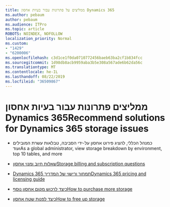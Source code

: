 ```yaml
---
title: ממליצים על פתרונות עבור בעיות אחסון Dynamics 365
ms.author: pebaum
author: pebaum
ms.audience: ITPro
ms.topic: article
ROBOTS: NOINDEX, NOFOLLOW
localization_priority: Normal
ms.custom:
- "1429"
- "6200006"
ms.openlocfilehash: c3d1ce1f0da0710772456baeb63ba2cf1b834fcc
ms.sourcegitcommit: 1d98db8acb9959aba3b5e308a567ade6b62da56c
ms.translationtype: MT
ms.contentlocale: he-IL
ms.lasthandoff: 08/22/2019
ms.locfileid: "36509867"
---
```

# <a name="recommend-solutions-for-dynamics-365-storage-issues"></a><span data-ttu-id="87e0b-102">ממליצים פתרונות עבור בעיות אחסון Dynamics 365</span><span class="sxs-lookup"><span data-stu-id="87e0b-102">Recommend solutions for Dynamics 365 storage issues</span></span>

* <span data-ttu-id="87e0b-103">כמנהל הכללי, להציג פירוט אחסון על-ידי הסביבה, טבלאות עשרת המובילים ועוד</span><span class="sxs-lookup"><span data-stu-id="87e0b-103">As a global administrator, view storage breakdown by environment, top 10 tables, and more</span></span>

* [<span data-ttu-id="87e0b-104">שאלות חיוב ומנוי אחסון</span><span class="sxs-lookup"><span data-stu-id="87e0b-104">Storage billing and subscription questions</span></span>](https://docs.microsoft.com/dynamics365/customer-engagement/admin/contact-information-microsoft-dynamics-365-online-billing-support)

* [<span data-ttu-id="87e0b-105">Dynamics 365 תמחור ורישוי של המדריך</span><span class="sxs-lookup"><span data-stu-id="87e0b-105">Dynamics 365 pricing and licensing guide</span></span>](https://dynamics.microsoft.com/pricing/)

* [<span data-ttu-id="87e0b-106">כיצד לרכוש מקום אחסון נוסף</span><span class="sxs-lookup"><span data-stu-id="87e0b-106">How to purchase more storage</span></span>](https://docs.microsoft.com/dynamics365/customer-engagement/admin/manage-storage#add-storage-to-dynamics-365-online)

* [<span data-ttu-id="87e0b-107">כיצד לפנות שטח אחסון</span><span class="sxs-lookup"><span data-stu-id="87e0b-107">How to free up storage</span></span>](https://docs.microsoft.com/dynamics365/customer-engagement/admin/free-storage-space)
